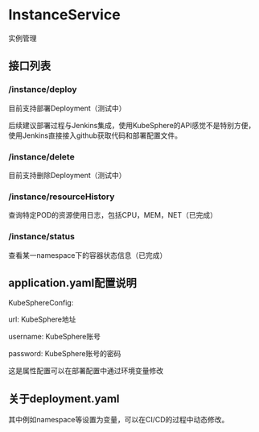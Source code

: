 # InstanceService

实例管理

## 接口列表

### /instance/deploy
目前支持部署Deployment（测试中）

后续建议部署过程与Jenkins集成，使用KubeSphere的API感觉不是特别方便，使用Jenkins直接接入github获取代码和部署配置文件。
### /instance/delete
目前支持删除Deployment（测试中）
### /instance/resourceHistory
查询特定POD的资源使用日志，包括CPU，MEM，NET（已完成）
### /instance/status
查看某一namespace下的容器状态信息（已完成）


## application.yaml配置说明
KubeSphereConfig:

url: KubeSphere地址

username: KubeSphere账号

password: KubeSphere账号的密码

这是属性配置可以在部署配置中通过环境变量修改

## 关于deployment.yaml
其中例如namespace等设置为变量，可以在CI/CD的过程中动态修改。
